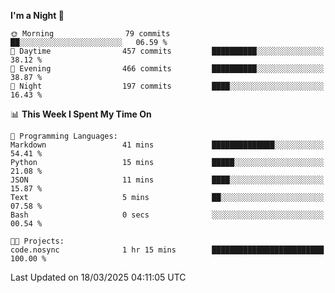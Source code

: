 <!--START_SECTION:waka-->
**I'm a Night 🦉** 

```text
🌞 Morning                79 commits          ██░░░░░░░░░░░░░░░░░░░░░░░   06.59 % 
🌆 Daytime                457 commits         ██████████░░░░░░░░░░░░░░░   38.12 % 
🌃 Evening                466 commits         ██████████░░░░░░░░░░░░░░░   38.87 % 
🌙 Night                  197 commits         ████░░░░░░░░░░░░░░░░░░░░░   16.43 % 
```


📊 **This Week I Spent My Time On** 

```text
💬 Programming Languages: 
Markdown                 41 mins             ██████████████░░░░░░░░░░░   54.41 % 
Python                   15 mins             █████░░░░░░░░░░░░░░░░░░░░   21.08 % 
JSON                     11 mins             ████░░░░░░░░░░░░░░░░░░░░░   15.87 % 
Text                     5 mins              ██░░░░░░░░░░░░░░░░░░░░░░░   07.58 % 
Bash                     0 secs              ░░░░░░░░░░░░░░░░░░░░░░░░░   00.54 % 

🐱‍💻 Projects: 
code.nosync              1 hr 15 mins        █████████████████████████   100.00 % 
```


 Last Updated on 18/03/2025 04:11:05 UTC
<!--END_SECTION:waka-->
